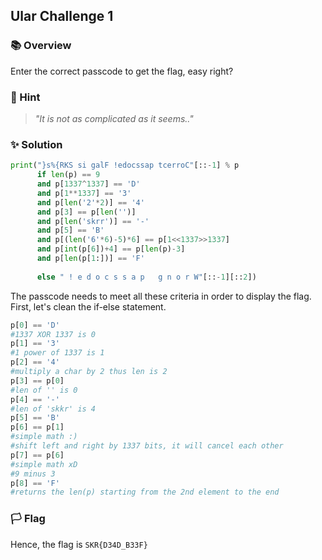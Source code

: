 ## Ular Challenge 1

### 📚 Overview

Enter the correct passcode to get the flag, easy right?

### 🤔 Hint 

> _"It is not as complicated as it seems.."_

### ✨ Solution

```python
print("}s%{RKS si galF !edocssap tcerroC"[::-1] % p
      if len(p) == 9
      and p[1337^1337] == 'D'
      and p[1**1337] == '3'
      and p[len('2'*2)] == '4'
      and p[3] == p[len('')]
      and p[len('skrr')] == '-'
      and p[5] == 'B'
      and p[(len('6'*6)-5)*6] == p[1<<1337>>1337]
      and p[int(p[6])+4] == p[len(p)-3]
      and p[len(p[1:])] == 'F'
      
      else " ! e d o c s s a p   g n o r W"[::-1][::2])
```

The passcode needs to meet all these criteria in order to display the flag. First, let's clean the if-else statement. 

```python
p[0] == 'D'
#1337 XOR 1337 is 0 
p[1] == '3'
#1 power of 1337 is 1
p[2] == '4'
#multiply a char by 2 thus len is 2
p[3] == p[0]
#len of '' is 0
p[4] == '-'
#len of 'skkr' is 4
p[5] == 'B'
p[6] == p[1]
#simple math :)
#shift left and right by 1337 bits, it will cancel each other
p[7] == p[6]
#simple math xD
#9 minus 3
p[8] == 'F'
#returns the len(p) starting from the 2nd element to the end
```

### 🏳️ Flag

Hence, the flag is `SKR{D34D_B33F}` 
